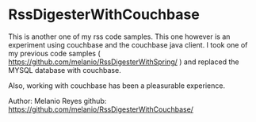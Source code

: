 # RssDigesterWithCouchbase #

This is another one of my rss code samples.  This one however is an experiment using couchbase and the couchbase java client. 
I took one of my previous code samples ( <https://github.com/melanio/RssDigesterWithSpring/> ) and replaced the MYSQL database with couchbase.

Also, working with couchbase has been a pleasurable experience.

Author: Melanio Reyes
github: <https://github.com/melanio/RssDigesterWithCouchbase/> 